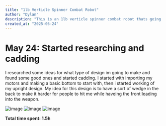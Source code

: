 ```yaml
---
title: "1lb Verticle Spinner Combat Robot"
author: "Dylan"
description: "This is an 1lb verticle spinner combat robot thats going to be named kit"
created_at: "2025-05-24"
---
```

# May 24: Started researching and cadding

I researched some ideas for what type of design im going to make and found some good ones and started cadding. I started with importing my motors and making a basic bottom to start with, then i started working of my upright design.
My idea for this design is to have a sort of wedge in the back to make it harder for people to hit me while haveing the front leading into the weapon.

![image](https://github.com/user-attachments/assets/4080938f-a91c-4b55-809f-db00a01ce204)
![image](https://github.com/user-attachments/assets/3e491aac-6e6d-4c74-a218-c6429e72370c)
![image](https://github.com/user-attachments/assets/09a2e9f7-79dd-4353-9861-bf73bd8b9a50)


**Total time spent: 1.5h**
